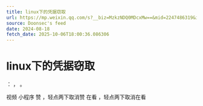 ```yaml
---
title: linux下的凭据窃取
url: https://mp.weixin.qq.com/s?__biz=MzkzNDQ0MDcxMw==&mid=2247486319&idx=1&sn=03d94ad96c4505e465ea6d5133a543e9
source: Doonsec's feed
date: 2024-08-18
fetch_date: 2025-10-06T18:00:36.086306
---
```


# linux下的凭据窃取

：
，
。

视频
小程序
赞
，轻点两下取消赞
在看
，轻点两下取消在看
